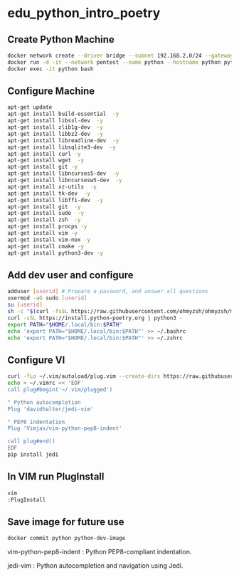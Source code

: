 # edu_python_intro_poetry

## Create Python Machine

```bash
docker network create --driver bridge --subnet 192.168.2.0/24 --gateway 192.168.2.1 pentest
docker run -d -it --network pentest --name python --hostname python python:3.11-slim bash
docker exec -it python bash
```

## Configure Machine

```bash
apt-get update
apt-get install build-essential  -y
apt-get install libssl-dev  -y
apt-get install zlib1g-dev  -y
apt-get install libbz2-dev  -y
apt-get install libreadline-dev  -y
apt-get install libsqlite3-dev  -y
apt-get install curl -y
apt-get install wget  -y
apt-get install git -y
apt-get install libncurses5-dev  -y
apt-get install libncursesw5-dev  -y
apt-get install xz-utils  -y
apt-get install tk-dev  -y
apt-get install libffi-dev  -y
apt-get install git  -y
apt-get install sudo  -y
apt-get install zsh  -y
apt-get install procps -y
apt-get install vim -y
apt-get install vim-nox -y
apt-get install cmake -y
apt-get install python3-dev -y
```

## Add dev user and configure

```bash
adduser [userid] # Prepare a password, and answer all questions
usermod -aG sudo [userid]
su [userid]
sh -c "$(curl -fsSL https://raw.githubusercontent.com/ohmyzsh/ohmyzsh/master/tools/install.sh)"
curl -sSL https://install.python-poetry.org | python3 -
export PATH="$HOME/.local/bin:$PATH"
echo 'export PATH="$HOME/.local/bin:$PATH"' >> ~/.bashrc
echo 'export PATH="$HOME/.local/bin:$PATH"' >> ~/.zshrc
```

## Configure VI

```bash
curl -fLo ~/.vim/autoload/plug.vim --create-dirs https://raw.githubusercontent.com/junegunn/vim-plug/master/plug.vim
echo > ~/.vimrc << 'EOF'
call plug#begin('~/.vim/plugged')

" Python autocompletion
Plug 'davidhalter/jedi-vim'

" PEP8 indentation
Plug 'Vimjas/vim-python-pep8-indent'

call plug#end()
EOF
pip install jedi
```

## In VIM run PlugInstall

```bash
vim
:PlugInstall
```

## Save image for future use

```bash
docker commit python python-dev-image
```


vim-python-pep8-indent
: Python PEP8-compliant indentation.

jedi-vim
: Python autocompletion and navigation using Jedi.


